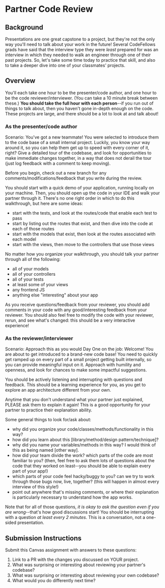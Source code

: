 # Partner Code Review

## Background
Presentations are one great capstone to a project, but they're not the only way you'll need to talk about your work in the future! Several CodeFellows grads have said that the interview type they were *least* prepared for was an interview in which they needed to walk an engineer through one of their past projects. So, let's take some time today to practice that skill, and also to take a deeper dive into one of your classmates' projects.

## Overview

You'll each take one hour to be the presenter/code author, and one hour to be the code reviewer/interviewer. (You can take a 10 minute break between these.) **You should take the full hour with each person**--if you run out of things to talk about, then you haven't gone in-depth enough on the code. These projects are large, and there should be a lot to look at and talk about!

### As the presenter/code author

Scenario: You've got a new teammate! You were selected to introduce them to the code base of a small internal project. Luckily, you know your way around it, so you can help them get up to speed with every corner of it, right? Give a detailed tour of the codebase, and look for opportunities to make immediate changes together, in a way that does not derail the tour (just log feedback with a comment to keep moving). 

Before you begin, check out a new branch for any comments/modifications/feedback that you write during the review.

You should start with a quick demo of your application, running locally on your machine. Then, you should open up the code in your IDE and walk your partner through it. There's no one right order in which to do this walkthrough, but here are some ideas:
- start with the tests, and look at the routes/code that enable each test to pass
- start by listing out the routes that exist, and then dive into the code at each of those routes
- start with the models that exist, then look at the routes associated with each model
- start with the views, then move to the controllers that use those views

No matter how you organize your walkthrough, you should talk your partner through all of the following:
- all of your models
- all of your controllers
- all of your tests
- at least some of your views
- any frontend JS
- anything else "interesting" about your app

As you receive questions/feedback from your reviewer, you should add comments in your code with any good/interesting feedback from your reviewer. You should also feel free to modify the code with your reviewer, rerun, and see what's changed: this should be a very interactive experience!

### As the reviewer/interviewer

Scenario: Approach this as you would Day One on the job: Welcome! You are about to get introduced to a brand-new code base! You need to quickly get ramped up on every part of a small project getting built internally, so you can provide meaningful input on it. Approach with humility and openness, and look for chances to make some impactful suggestions. 

You should be actively listening and interrupting with questions and feedback. This should be a learning experience for you, as you get to explore an app architecture different from your own.

Anytime that you don't understand what your partner just explained, PLEASE ask them to explain it again! This is a good opportunity for your partner to practice their explanation ability.

Some general things to look for/ask about:
- why did you organize your code/classes/methods/functionality in this way?
- how did you learn about this \[library/method/design pattern/technique\]?
- why did you name your variables/methods in this way? I would think of this as being named \[other way\].
- how did your team divide the work? which parts of the code are most familiar to you? (then, feel free to ask them lots of questions about the code that they worked on least--you should be able to explain every part of your app!)
- which parts of your code feel hacky/buggy to you? can we try to work through those bugs now, live, together? (this will happen in almost every interview of this style!)
- point out anywhere that's missing comments, or where their explanation is particularly necessary to understand how the app works.

Note that for all of those questions, *it is okay to ask the question even if you are wrong*--that's how good discussions start! You should be interrupting with a question *at least every 2 minutes*. This is a conversation, not a one-sided presentation.

## Submission Instructions

Submit this Canvas assignment with answers to these questions:

1. Link to a PR with the changes you discussed on YOUR project.
1. What was surprising or interesting about reviewing your partner's codebase?
1. What was surprising or interesting about reviewing your own codebase?
1. What would you do differently next time?

